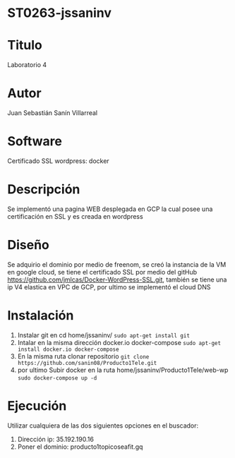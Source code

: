# ST0263-jssaninv

# Titulo
Laboratorio 4

# Autor
Juan Sebastián Sanín Villarreal

# Software
Certificado SSL wordpress: docker

# Descripción
Se implementó una pagina WEB desplegada en GCP la cual posee una certificación en SSL y es creada en wordpress

# Diseño
Se adquirio el dominio por medio de freenom, se creó la instancia de la VM en google cloud, se tiene el certificado SSL por medio del gitHub https://github.com/jmlcas/Docker-WordPress-SSL.git, también se tiene una ip V4 elastica en VPC de GCP, por ultimo se implementó el cloud DNS

# Instalación
1) Instalar git en cd home/jssaninv/ `sudo apt-get install git`
2) Intalar en la misma dirección docker.io docker-compose `sudo apt-get install docker.io docker-compose`
3) En la misma ruta clonar repositorio `git clone https://github.com/sanin08/Producto1Tele.git`
4) por ultimo Subir docker en la ruta home/jssaninv/Producto1Tele/web-wp `sudo docker-compose up -d`
# Ejecución
Utilizar cualquiera de las dos siguientes opciones en el buscador:
1) Dirección ip: 35.192.190.16
2) Poner el dominio: producto1topicoseafit.gq
